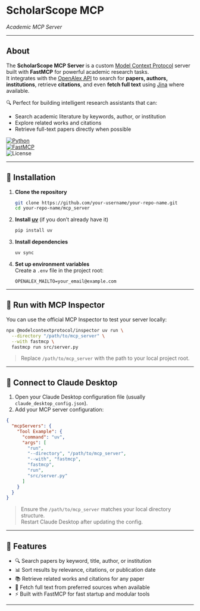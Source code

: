# **ScholarScope MCP**
_Academic MCP Server_

---

## **About**

The **ScholarScope MCP Server** is a custom [Model Context Protocol](https://modelcontextprotocol.io/) server built with **FastMCP** for powerful academic research tasks.  
It integrates with the [OpenAlex API](https://openalex.org/) to search for **papers, authors, institutions**, retrieve **citations**, and even **fetch full text** using [Jina](https://jina.ai/) where available.

🔍 Perfect for building intelligent research assistants that can:  
- Search academic literature by keywords, author, or institution  
- Explore related works and citations  
- Retrieve full-text papers directly when possible  

[![Python](https://img.shields.io/badge/Python-3.13+-blue?style=for-the-badge&logo=python)](https://www.python.org/)  
[![FastMCP](https://img.shields.io/badge/Backend-FastMCP-orange?style=for-the-badge&logo=modelcontextprotocol)](https://github.com/modelcontextprotocol/fastmcp)  
![License](https://img.shields.io/badge/license-MIT-green?style=for-the-badge)  

---

## 🚀 **Installation**

1. **Clone the repository**  
   ```bash
   git clone https://github.com/your-username/your-repo-name.git
   cd your-repo-name/mcp_server
   ```

2. **Install [uv](https://docs.astral.sh/uv/)** (if you don’t already have it)  
   ```bash
   pip install uv
   ```

3. **Install dependencies**  
   ```bash
   uv sync
   ```

4. **Set up environment variables**  
   Create a `.env` file in the project root:  
   ```env
   OPENALEX_MAILTO=your_email@example.com
   ```

---

## 🧪 **Run with MCP Inspector**

You can use the official MCP Inspector to test your server locally:

```bash
npx @modelcontextprotocol/inspector uv run \
  --directory "/path/to/mcp_server" \
  --with fastmcp \
  fastmcp run src/server.py
```

> Replace `/path/to/mcp_server` with the path to your local project root.

---

## 💬 **Connect to Claude Desktop**

1. Open your Claude Desktop configuration file (usually `claude_desktop_config.json`).  
2. Add your MCP server configuration:

```json
{
  "mcpServers": {
    "Tool Example": {
      "command": "uv",
      "args": [
        "run",
        "--directory", "/path/to/mcp_server",
        "--with", "fastmcp",
        "fastmcp",
        "run",
        "src/server.py"
      ]
    }
  }
}
```

> Ensure the `/path/to/mcp_server` matches your local directory structure.  
> Restart Claude Desktop after updating the config.

---

## 🧭 **Features**

- 🔍 Search papers by keyword, title, author, or institution  
- 📊 Sort results by relevance, citations, or publication date  
- 📚 Retrieve related works and citations for any paper  
- 📄 Fetch full text from preferred sources when available  
- ⚡ Built with FastMCP for fast startup and modular tools  

---
